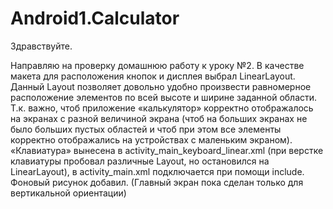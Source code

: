 # Android1.Calculator

Здравствуйте.

Направляю на проверку домашнюю работу к уроку №2.
В качестве макета для расположения кнопок и дисплея выбрал LinearLayout. Данный Layout позволяет довольно удобно произвести равномерное расположение элементов по всей высоте  и ширине заданной области. Т.к. важно, чтоб приложение «калькулятор» корректно отображалось на экранах с разной величиной экрана (чтоб на больших экранах не было больших пустых областей и чтоб при этом все элементы корректно отображались на устройствах с маленьким экраном). 
 «Клавиатура» вынесена в activity_main_keyboard_linear.xml (при верстке клавиатуры пробовал различные Layout, но остановился на LinearLayout), в activity_main.xml подключается при помощи include.
Фоновый рисунок добавил.
(Главный экран пока сделан только для вертикальной ориентации)
